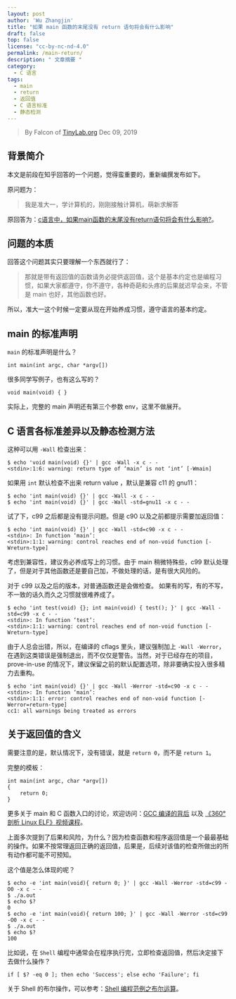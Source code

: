 ```yaml
---
layout: post
author: 'Wu Zhangjin'
title: "如果 main 函数的末尾没有 return 语句将会有什么影响"
draft: false
top: false
license: "cc-by-nc-nd-4.0"
permalink: /main-return/
description: " 文章摘要 "
category:
  - C 语言
tags:
  - main
  - return
  - 返回值
  - C 语言标准
  - 静态检测
---
```


> By Falcon of [TinyLab.org][1]
> Dec 09, 2019

## 背景简介

本文是前段在知乎回答的一个问题，觉得蛮重要的，重新编撰发布如下。

原问题为：

> 我是准大一，学计算机的，刚刚接触计算机，萌新求解答

原回答为：[c语言中，如果main函数的末尾没有return语句将会有什么影响?](https://www.zhihu.com/question/338814178/answer/785578903)。

## 问题的本质

回答这个问题其实只要理解一个东西就行了：

> 那就是带有返回值的函数请务必提供返回值，这个是基本约定也是编程习惯，如果大家都遵守，你不遵守，各种奇葩和头疼的后果就迟早会来，不管是 main 也好，其他函数也好。

所以，准大一这个时候一定要从现在开始养成习惯，遵守语言的基本约定。

## main 的标准声明

`main` 的标准声明是什么？

    int main(int argc, char *argv[])

很多同学写例子，也有这么写的？

    void main(void) { }

实际上，完整的 main 声明还有第三个参数 env，这里不做展开。

## C 语言各标准差异以及静态检测方法

这种可以用 `-Wall` 检查出来：

    $ echo 'void main(void) {}' | gcc -Wall -x c - -
    <stdin>:1:6: warning: return type of ‘main’ is not ‘int’ [-Wmain]

如果用 `int` 默认检查不出来 return value ，默认是兼容 c11 的  gnu11：

    $ echo 'int main(void) {}' | gcc -Wall -x c - -
    $ echo 'int main(void) {}' | gcc -Wall -std=gnu11 -x c - -

试了下，c99 之后都是没有提示问题。但是 c90 以及之前都提示需要加返回值：

    $ echo 'int main(void) {}' | gcc -Wall -std=c90 -x c - -
    <stdin>: In function ‘main’:
    <stdin>:1:1: warning: control reaches end of non-void function [-Wreturn-type]

考虑到兼容性，建议务必养成写上的习惯。由于 main 稍微特殊些，c99 默认处理了，但是对于其他函数还是要自己加，不做处理的话，是有很大风险的。

对于 c99 以及之后的版本，对普通函数还是会做检查。 如果有的写，有的不写，不一致的话久而久之习惯就很难养成了。

    $ echo 'int test(void) {}; int main(void) { test(); }' | gcc -Wall -std=c99 -x c - -
    <stdin>: In function ‘test’:
    <stdin>:1:1: warning: control reaches end of non-void function [-Wreturn-type]

由于人总会出错，所以，在编译的 cflags 里头，建议强制加上 `-Wall -Werror`，在遇到这类错误是强制退出，而不仅仅是警告。当然，对于已经存在的项目，prove-in-use 的情况下，建议保留之前的默认配置选项，除非要确实投入很多精力去重构。

    $ echo 'int main(void) {}' | gcc -Wall -Werror -std=c90 -x c - -
    <stdin>: In function ‘main’:
    <stdin>:1:1: error: control reaches end of non-void function [-Werror=return-type]
    cc1: all warnings being treated as errors

## 关于返回值的含义

需要注意的是，默认情况下，没有错误，就是 `return 0`，而不是 `return 1`。

完整的模板：

    int main(int argc, char *argv[])
    {
        return 0;
    }

更多关于 main 和 C 函数入口的讨论，欢迎访问：[GCC 编译的背后](http://tinylab.org/behind-the-gcc-compiler/) 以及 [《360° 剖析 Linux ELF》视频课程](https://w.url.cn/s/AMcKZ3a)。

上面多次提到了后果和风险，为什么？因为检查函数和程序返回值是一个最最基础的操作。如果不按常理返回正确的返回值，后果是，后续对该值的检查所做出的所有动作都可能不可预知。

这个值是怎么体现的呢？

    $ echo -e 'int main(void){ return 0; }' | gcc -Wall -Werror -std=c99 -O0 -x c - -
    $ ./a.out
    $ echo $?
    0
    $ echo -e 'int main(void){ return 100; }' | gcc -Wall -Werror -std=c99 -O0 -x c - -
    $ ./a.out
    $ echo $?
    100

比如说，在 `Shell` 编程中通常会在程序执行完，立即检查返回值，然后决定接下去做什么操作？

    if [ $? -eq 0 ]; then echo 'Success'; else echo 'Failure'; fi

关于 Shell 的布尔操作，可以参考：[Shell 编程范例之布尔运算](http://tinylab.org/shell-programming-paradigm-of-boolean-operations/)。

[1]: http://tinylab.org
